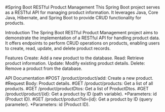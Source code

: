 #Spring Boot RESTful Product Management
This Spring Boot project serves as a RESTful API for managing product information. It leverages Java, Core Java, Hibernate, and Spring Boot to provide CRUD functionality for products.

Introduction
The Spring Boot RESTful Product Management project aims to demonstrate the implementation of a RESTful API for handling product data. It offers endpoints to perform CRUD operations on products, enabling users to create, read, update, and delete product records.

Features
Create: Add a new product to the database.
Read: Retrieve product information.
Update: Modify existing product details.
Delete: Remove a product from the database.

API Documentation
#POST /product/product/add: Create a new product.
#Request Body: Product details.
#GET /product/products: Get a list of all products.
#GET /product/productDtos: Get a list of ProductDtos.
#GET /product/product/{id}: Get a product by ID (path variable).
*Parameters: id (Product ID).
#GET /product/product?id={id}: Get a product by ID (query parameter).
*Parameters: id (Product ID).
